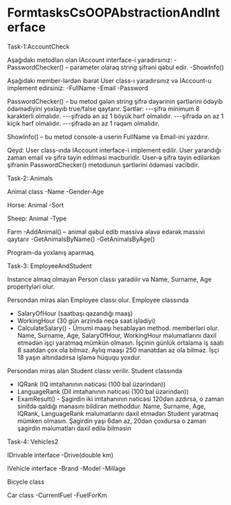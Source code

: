 # FormtasksCsOOPAbstractionAndInterface

Task-1:AccountCheck

Aşağıdakı metodları olan IAccount interface-i yaradırsınız:
-PasswordChecker() – parameter olaraq string şifrəni qəbul edir.
-ShowInfo()

Aşağıdakı member-lərdən ibarət User class-ı yaradırsınız və IAccount-u implement edirsiniz:
-FullName
-Email
-Password

PasswordChecker() – bu metod gələn string şifrə dəyərinin şərtlərini ödəyib ödəmədiyini yoxlayıb true/false qaytarır.
Şərtlər:
---şifrə minimum 8 karakterli olmalıdır.
---şifrədə ən az 1 böyük hərf olmalıdır.
---şifrədə ən az 1 kiçik hərf olmalıdır.
---şifrədə ən az 1 rəqəm olmalıdır.

ShowInfo() – bu metod console-a userin FullName və Email-ini yazdırır.

Qeyd: User class-ında IAccount interface-i implement edilir. User yarandığı zaman email və şifrə təyin edilməsi məcburidir. User-ə şifrə təyin edilərkən şifrənin PasswordChecker() metodunun şərtlərini ödəməsi vacibdir.




Task-2: Animals

Animal class
-Name
-Gender-Age

Horse: Animal
-Sort

Sheep: Animal
-Type

Farm
-AddAnimal() – animal qəbul edib massivə əlavə edərək massivi qaytarır
-GetAnimalsByName()
-GetAnimalsByAge()

Program-da yoxlanış aparmaq.




Task-3: EmployeeAndStudent

Instance almaq olmayan Person classı yaradılır və Name, Surname, Age propertyləri olur.

Persondan miras alan Employee classı olur. Employee classında
- SalaryOfHour (saatbaşı qazandığı maaş)
- WorkingHour (30 gün ərzində neçə saat işlədiyi)
- CalculateSalary() - Ümumi maaşı hesablayan method.
memberləri olur.
Name, Surname, Age, SalaryOfHour, WorkingHour məlumatlarını daxil etmədən işçi yaratmaq mümkün olmasın.
İşçinin günlük ortalama iş saatı 8 saatdan çox ola bilməz. Aylıq maaşı 250 manatdan az ola bilməz. İşçi 18 yaşın altındadırsa işləmə hüququ yoxdur.

Persondan miras alan Student classı verilir. Student classında
- IQRank (IQ imtahanının nəticəsi (100 bal üzərindən))
- LanguageRank (Dil imtahanının nəticəsi (100 bal üzərindən))
- ExamResult() - Şagirdin iki imtahanının nəticəsi 120dən azdırsa, o zaman sinifdə qaldığı mənasını bildirən methoddur.
Name, Surname, Age, IQRank, LanguageRank məlumatlarını daxil etmədən Student yaratmaq mümken olmasın.
Şagirdin yaşı 6dan az, 20dən çoxdursa o zaman şagirdin məlumatları daxil edilə bilməsin




Task-4: Vehicles2

IDrivable interface
-Drive(double km)

IVehicle interface 
-Brand
-Model
-Millage


Bicycle class

Car class
-CurrentFuel
-FuelForKm
